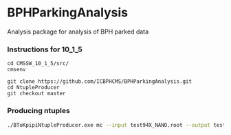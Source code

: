 # BPHParkingAnalysis
Analysis package for analysis of BPH parked data

### Instructions for 10_1_5
```cmsrel CMSSW_10_1_5
cd CMSSW_10_1_5/src/
cmsenv

git clone https://github.com/ICBPHCMS/BPHParkingAnalysis.git
cd NtupleProducer
git checkout master
```

### Producing ntuples
```sh Make.sh BToKpipiNtupleProducer.cc
./BToKpipiNtupleProducer.exe mc --input test94X_NANO.root --output test.root
```
